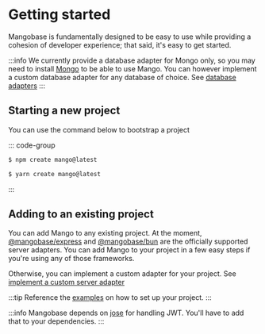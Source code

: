 # Getting started

Mangobase is fundamentally designed to be easy to use while providing a cohesion of developer experience; that said, it's easy to get started.

:::info
We currently provide a database adapter for Mongo only, so you may need to install [Mongo](https://mongo.com) to be able to use Mango. You can however implement a custom database adapter for any database of choice. See [database adapters](/guide/database-adapters)
:::

## Starting a new project

You can use the command below to bootstrap a project

::: code-group

```sh [npm]
$ npm create mango@latest
```

```sh [yarn]
$ yarn create mango@latest
```

:::

## Adding to an existing project

You can add Mango to any existing project. At the moment, [@mangobase/express](/guide/server-adapters#express) and [@mangobase/bun](/guide/server-adapters#bun) are the officially supported server adapters. You can add Mango to your project in a few easy steps if you're using any of those frameworks.

Otherwise, you can implement a custom adapter for your project. See [implement a custom server adapter](/guide/server-adapters#other-servers)

:::tip
Reference the [examples](https://github.com/blackmann/mangobase/tree/master/examples) on how to set up your project.
:::

:::info
Mangobase depends on [jose](https://github.com/panva/jose) for handling JWT. You'll have to add that to your dependencies.
:::
